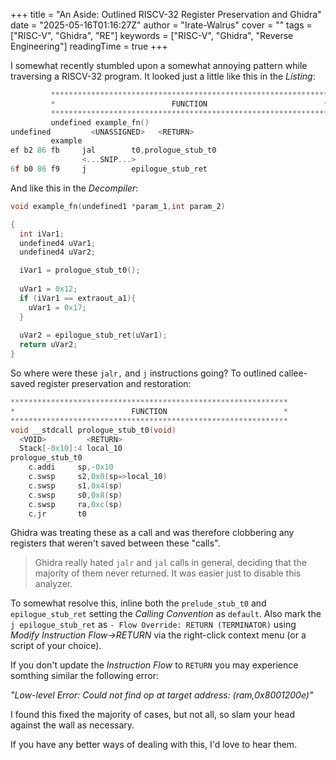 +++
title = "An Aside: Outlined RISCV-32 Register Preservation and Ghidra"
date = "2025-05-16T01:16:27Z"
author = "Irate-Walrus"
cover = ""
tags = ["RISC-V", "Ghidra", "RE"]
keywords = ["RISC-V", "Ghidra", "Reverse Engineering"]
readingTime = true
+++

I somewhat recently stumbled upon a somewhat annoying pattern while traversing a RISCV-32 program. It looked just a little like this in the _Listing_:

```c
	     **************************************************************
	     *                          FUNCTION                          *
	     **************************************************************
	     undefined example_fn()
undefined         <UNASSIGNED>   <RETURN>
	     example                                    
ef b2 86 fb     jal        t0,prologue_stub_t0                              void prologue_stub_t0(void)
			    <...SNIP...>
6f b0 86 f9     j          epilogue_stub_ret                                void epilogue_stub_ret(void)
```

And like this in the _Decompiler_:

```c
void example_fn(undefined1 *param_1,int param_2)

{
  int iVar1;
  undefined4 uVar1;
  undefined4 uVar2;

  iVar1 = prologue_stub_t0();
  
  uVar1 = 0x12;
  if (iVar1 == extraout_a1){
    uVar1 = 0x17;
  }
  
  uVar2 = epilogue_stub_ret(uVar1);
  return uVar2;
}
```

So where were these `jalr,` and `j` instructions going? To outlined callee-saved register preservation and restoration:

```c
**************************************************************
*                          FUNCTION                          *
**************************************************************
void __stdcall prologue_stub_t0(void)
  <VOID>         <RETURN>
  Stack[-0x10]:4 local_10  
prologue_stub_t0
    c.addi     sp,-0x10
    c.swsp     s2,0x0(sp=>local_10)
    c.swsp     s1,0x4(sp)
    c.swsp     s0,0x8(sp)
    c.swsp     ra,0xc(sp)
    c.jr       t0
```

Ghidra was treating these as a call and was therefore clobbering any registers that weren't saved between these "calls".

> Ghidra really hated `jalr` and `jal` calls in general, deciding that the majority of them never returned. It was easier just to disable this analyzer.

To somewhat resolve this, inline both the `prelude_stub_t0` and `epilogue_stub_ret` setting the _Calling Convention_ as `default`. Also mark the  `j epilogue_stub_ret` as `- Flow Override: RETURN (TERMINATOR)` using _Modify Instruction Flow->RETURN_ via the right-click context menu (or a script of your choice).

If you don't update the _Instruction Flow_ to `RETURN` you may experience somthing similar the following error:

*"Low-level Error: Could not find op at target address: (ram,0x8001200e)"*

I found this fixed the majority of cases, but not all, so slam your head against the wall as necessary.

If you have any better ways of dealing with this, I'd love to hear them.
